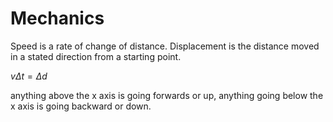 # Mechanics
Speed is a rate of change of distance.
Displacement is the distance moved in a stated direction from a starting point.

$v\Delta t=\Delta d$ 

anything above the x axis is going forwards or up, anything going below the x axis is going backward or down.


